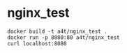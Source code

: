 # nginx_test

```
docker build -t a4t/nginx_test .
docker run -p 8080:80 a4t/nginx_test
curl localhost:8080
```
